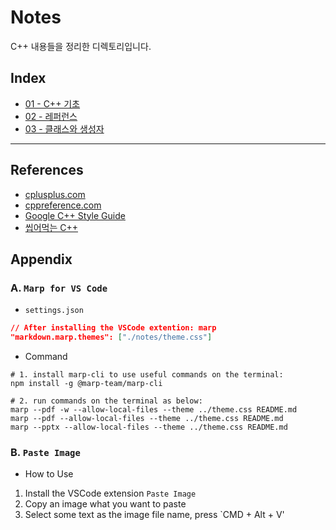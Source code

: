 # Notes

C++ 내용들을 정리한 디렉토리입니다.

## Index

* [01 - C++ 기초](./01)
* [02 - 레퍼런스](./02)
* [03 - 클래스와 생성자](./03)

---

## References

* [cplusplus.com](https://cplusplus.com/)
* [cppreference.com](https://en.cppreference.com/w/)
* [Google C++ Style Guide](https://google.github.io/styleguide/cppguide.html)
* [씹어먹는 C++](https://modoocode.com/135)

## Appendix

### A. `Marp for VS Code`

* `settings.json`

```json
// After installing the VSCode extention: marp
"markdown.marp.themes": ["./notes/theme.css"]
```

* Command

```shell
# 1. install marp-cli to use useful commands on the terminal:
npm install -g @marp-team/marp-cli

# 2. run commands on the terminal as below:
marp --pdf -w --allow-local-files --theme ../theme.css README.md
marp --pdf --allow-local-files --theme ../theme.css README.md
marp --pptx --allow-local-files --theme ../theme.css README.md
```

### B. `Paste Image`

* How to Use

1. Install the VSCode extension `Paste Image`
2. Copy an image what you want to paste
3. Select some text as the image file name, press `CMD + Alt + V'
